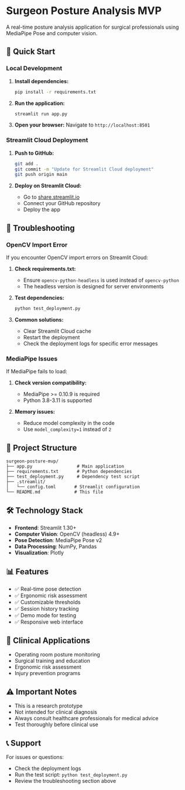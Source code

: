 # Surgeon Posture Analysis MVP

A real-time posture analysis application for surgical professionals using MediaPipe Pose and computer vision.

## 🚀 Quick Start

### Local Development

1. **Install dependencies:**
   ```bash
   pip install -r requirements.txt
   ```

2. **Run the application:**
   ```bash
   streamlit run app.py
   ```

3. **Open your browser:**
   Navigate to `http://localhost:8501`

### Streamlit Cloud Deployment

1. **Push to GitHub:**
   ```bash
   git add .
   git commit -m "Update for Streamlit Cloud deployment"
   git push origin main
   ```

2. **Deploy on Streamlit Cloud:**
   - Go to [share.streamlit.io](https://share.streamlit.io)
   - Connect your GitHub repository
   - Deploy the app

## 🔧 Troubleshooting

### OpenCV Import Error

If you encounter OpenCV import errors on Streamlit Cloud:

1. **Check requirements.txt:**
   - Ensure `opencv-python-headless` is used instead of `opencv-python`
   - The headless version is designed for server environments

2. **Test dependencies:**
   ```bash
   python test_deployment.py
   ```

3. **Common solutions:**
   - Clear Streamlit Cloud cache
   - Restart the deployment
   - Check the deployment logs for specific error messages

### MediaPipe Issues

If MediaPipe fails to load:

1. **Check version compatibility:**
   - MediaPipe >= 0.10.9 is required
   - Python 3.8-3.11 is supported

2. **Memory issues:**
   - Reduce model complexity in the code
   - Use `model_complexity=1` instead of `2`

## 📁 Project Structure

```
surgeon-posture-mvp/
├── app.py                 # Main application
├── requirements.txt       # Python dependencies
├── test_deployment.py     # Dependency test script
├── .streamlit/
│   └── config.toml       # Streamlit configuration
└── README.md             # This file
```

## 🛠️ Technology Stack

- **Frontend**: Streamlit 1.30+
- **Computer Vision**: OpenCV (headless) 4.9+
- **Pose Detection**: MediaPipe Pose v2
- **Data Processing**: NumPy, Pandas
- **Visualization**: Plotly

## 📊 Features

- ✅ Real-time pose detection
- ✅ Ergonomic risk assessment
- ✅ Customizable thresholds
- ✅ Session history tracking
- ✅ Demo mode for testing
- ✅ Responsive web interface

## 🏥 Clinical Applications

- Operating room posture monitoring
- Surgical training and education
- Ergonomic risk assessment
- Injury prevention programs

## ⚠️ Important Notes

- This is a research prototype
- Not intended for clinical diagnosis
- Always consult healthcare professionals for medical advice
- Test thoroughly before clinical use

## 📞 Support

For issues or questions:
- Check the deployment logs
- Run the test script: `python test_deployment.py`
- Review the troubleshooting section above 